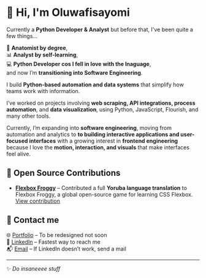 # 👋 Hi, I'm Oluwafisayomi

Currently a **Python Developer & Analyst**  but before that, I've been quite a few things...

🧬 **Anatomist by degree**,  
📊 **Analyst by self-learning**,   
💻 **Python Developer cos I fell in love with the lnaguage**,  
and now I’m **transitioning into Software Engineering**.

I build **Python-based automation and data systems** that simplify how teams work with information.  

I’ve worked on projects involving **web scraping, API integrations, process automation**, and **data visualization**, using Python, JavaScript, Flourish, and many other tools.  

Currently, I’m expanding into **software engineering**, moving from automation and analytics to **to building interactive applications and user-focused interfaces** with a growing interest in **frontend engineering** because I love the **motion, interaction, and visuals** that make interfaces feel alive.




## 🧩 Open Source Contributions

* [**Flexbox Froggy**](https://flexboxfroggy.com/) – Contributed a full **Yoruba language translation** to Flexbox Froggy, a global open-source game for learning CSS Flexbox. [View contribution](https://github.com/thomaspark/flexboxfroggy/pull/296#event-19307882952)



## 📡 Contact me

🌐 [Portfolio](https://fisayobalogun.carrd.co) – To be redesigned not soon  
💼 [LinkedIn](https://www.linkedin.com/in/oluwafisayomi-balogun/) – Fastest way to reach me  
📬 [Email](mailto:balogunfisayo23@gmail.com) – If LinkedIn doesn’t work, send a mail  


---

✨ *Do insaneeee stuff*
